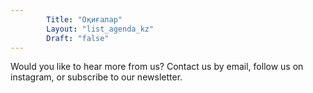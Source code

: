 ```yaml
---
        Title: "Оқиғалар"
        Layout: "list_agenda_kz"
        Draft: "false"
---
```


Would you like to hear more from us? Contact us by email, follow us on instagram, or subscribe to our newsletter. 

